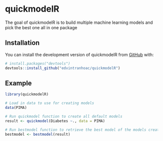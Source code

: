 
# quickmodelR

<!-- badges: start -->
<!-- badges: end -->

The goal of quickmodelR is to build multiple machine learning models and pick the best one  all in one package

## Installation

You can install the development version of quickmodelR from [GitHub](https://github.com/) with:

``` r
# install.packages("devtools")
devtools::install_github("edvintranhoac/quickmodelR")
```

## Example

``` r
library(quickmodelR)

# Load in data to use for creating models
data(PIMA)

# Run quickmodel function to create all default models 
result <- quickmodel(Diabetes ~., data = PIMA)

# Run bestmodel function to retrieve the best model of the models created, based on the evaluation metric
bestmodel <- bestmodel(result)
```

